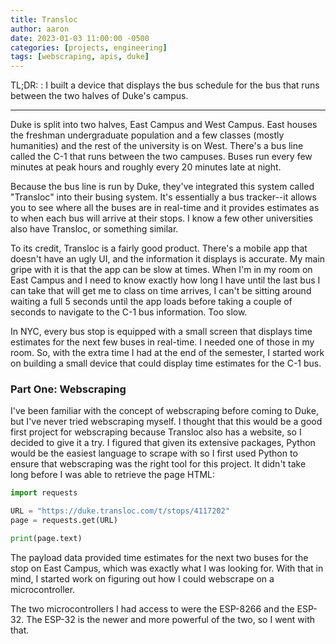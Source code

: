 ```yaml
---
title: Transloc 
author: aaron
date: 2023-01-03 11:00:00 -0500
categories: [projects, engineering]
tags: [webscraping, apis, duke]
---
```


TL;DR:
: I built a device that displays the bus schedule for the bus that runs between the two halves of Duke's campus.

---

Duke is split into two halves, East Campus and West Campus. East houses the freshman undergraduate population and a few classes (mostly humanities) and the rest of the university is on West. There's a bus line called the C-1 that runs between the two campuses. Buses run every few minutes at peak hours and roughly every 20 minutes late at night. 

Because the bus line is run by Duke, they've integrated this system called "Transloc" into their busing system. It's essentially a bus tracker--it allows you to see where all the buses are in real-time and it provides estimates as to when each bus will arrive at their stops. I know a few other universities also have Transloc, or something similar.

To its credit, Transloc is a fairly good product. There's a mobile app that doesn't have an ugly UI, and the information it displays is accurate. My main gripe with it is that the app can be slow at times. When I'm in my room on East Campus and I need to know exactly how long I have until the last bus I can take that will get me to class on time arrives, I can't be sitting around waiting a full 5 seconds until the app loads before taking a couple of seconds to navigate to the C-1 bus information. Too slow.

In NYC, every bus stop is equipped with a small screen that displays time estimates for the next few buses in real-time. I needed one of those in my room. So, with the extra time I had at the end of the semester, I started work on building a small device that could display time estimates for the C-1 bus.

### Part One: Webscraping
I've been familiar with the concept of webscraping before coming to Duke, but I've never tried webscraping myself. I thought that this would be a good first project for webscraping because Transloc also has a website, so I decided to give it a try. I figured that given its extensive packages, Python would be the easiest language to scrape with so I first used Python to ensure that webscraping was the right tool for this project. It didn't take long before I was able to retrieve the page HTML:

```py
import requests

URL = "https://duke.transloc.com/t/stops/4117202"
page = requests.get(URL)

print(page.text)
```

The payload data provided time estimates for the next two buses for the stop on East Campus, which was exactly what I was looking for. With that in mind, I started work on figuring out how I could webscrape on a microcontroller.

The two microcontrollers I had access to were the ESP-8266 and the ESP-32. The ESP-32 is the newer and more powerful of the two, so I went with that.